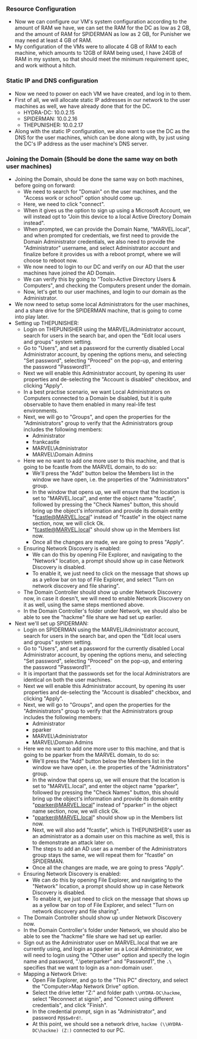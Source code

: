 ### Resource Configuration
- Now we can configure our VM's system configuration according to the amount of RAM we have, we can set the RAM for the DC as low as 2 GB, and the amount of RAM for SPIDERMAN as low as 2 GB, for Punisher we may need at least 4 GB of RAM.
- My configuration of the VMs were to allocate 4 GB of RAM to each machine, which amounts to 12GB of RAM being used, I have 24GB of RAM in my system, so that should meet the minimum requirement spec, and work without a hitch.

### Static IP and DNS configuration
- Now we need to power on each VM we have created, and log in to them.
- First of all, we will allocate static IP addresses in our network to the user machines as well, we have already done that for the DC.
	- HYDRA-DC: 10.0.2.15
	- SPIDERMAN: 10.0.2.16
	- THEPUNISHER: 10.0.2.17
- Along with the static IP configuration, we also want to use the DC as the DNS for the user machines, which can be done along with, by just using the DC's IP address as the user machine's DNS server.

### Joining the Domain (Should be done the same way on both user machines)
- Joining the Domain, should be done the same way on both machines, before going on forward:
	- We need to search for "Domain" on the user machines, and the "Access work or school" option should come up.
	- Here, we need to click "connect".
	- When it gives us the option to sign up using a Microsoft Account, we will instead opt to "Join this device to a local Active Directory Domain instead".
	- When prompted, we can provide the Domain Name, "MARVEL.local", and when prompted for credentials, we first need to provide the Domain Administrator credentials, we also need to provide the "Administrator" username, and select Administrator account and finalize before it provides us with a reboot prompt, where we will choose to reboot now.
	- We now need to login to our DC and verify on our AD that the user machines have joined the AD Domain.
	- We can verify this by going to "Tools>Active Directory Users & Computers", and checking the Computers present under the domain.
	- Now, let's get to our user machines, and login to our domain as the Administrator.
- We now need to setup some local Administrators for the user machines, and a share drive for the SPIDERMAN machine, that is going to come into play later.
- Setting up THEPUNISHER:
	- Login on THEPUNISHER using the MARVEL/Administrator account, search for users in the search bar, and open the "Edit local users and groups" system setting.
	- Go to "Users", and set a password for the currently disabled Local Administrator account, by opening the options menu, and selecting "Set password", selecting "Proceed" on the pop-up, and entering the password "Password1!".
	- Next we will enable this Administrator account, by opening its user properties and de-selecting the "Account is disabled" checkbox, and clicking "Apply".
	- In a best practise scenario, we want Local Administrators on Computers connected to a Domain be disabled, but it is quite observable to have them enabled in many real-life test environments.
	- Next, we will go to "Groups", and open the properties for the "Administrators" group to verify that the Administrators group includes the following members:
		- Administrator
		- frankcastle
		- MARVEL\Administrator
		- MARVEL\Domain Admins
	- Here we no want to add one more user to this machine, and that is going to be fcastle from the MARVEL domain, to do so:
		- We'll press the "Add" button below the Members list in the window we have open, i.e. the properties of the "Administrators" group.
		- In the window that opens up, we will ensure that the location is set to "MARVEL.local", and enter the object name "fcastle", followed by pressing the "Check Names" button, this should bring up the object's information and provide its domain entity "fcastle@MARVEL.local" instead of "fcastle" in the object name section, now, we will click Ok.
		- "fcastle@MARVEL.local" should show up in the Members list now.
		- Once all the changes are made, we are going to press "Apply".
	- Ensuring Network Discovery is enabled:
		- We can do this by opening File Explorer, and navigating to the "Network" location, a prompt should show up in case Network Discovery is disabled.
		- To enable it, we just need to click on the message that shows up as a yellow bar on top of File Explorer, and select "Turn on network discovery and file sharing".
	- The Domain Controller should show up under Network Discovery now, in case it doesn't, we will need to enable Network Discovery on it as well, using the same steps mentioned above.
	- In the Domain Controller's folder under Network, we should also be able to see the "hackme" file share we had set up earlier.
- Next we'll set up SPIDERMAN:
	- Login on SPIDERMAN using the MARVEL/Administrator account, search for users in the search bar, and open the "Edit local users and groups" system setting.
	- Go to "Users", and set a password for the currently disabled Local Administrator account, by opening the options menu, and selecting "Set password", selecting "Proceed" on the pop-up, and entering the password "Password1!".
	- It is important that the passwords set for the local Administrators are identical on both the user machines.
	- Next we will enable this Administrator account, by opening its user properties and de-selecting the "Account is disabled" checkbox, and clicking "Apply".
	- Next, we will go to "Groups", and open the properties for the "Administrators" group to verify that the Administrators group includes the following members:
		- Administrator
		- pparker
		- MARVEL\Administrator
		- MARVEL\Domain Admins
	- Here we no want to add one more user to this machine, and that is going to be pparker from the MARVEL domain, to do so:
		- We'll press the "Add" button below the Members list in the window we have open, i.e. the properties of the "Administrators" group.
		- In the window that opens up, we will ensure that the location is set to "MARVEL.local", and enter the object name "pparker", followed by pressing the "Check Names" button, this should bring up the object's information and provide its domain entity "pparker@MARVEL.local" instead of "pparker" in the object name section, now, we will click Ok.
		- "pparker@MARVEL.local" should show up in the Members list now.
		- Next, we will also add "fcastle", which is THEPUNISHER's user as an administrator as a domain user on this machine as well, this is to demonstrate an attack later on.
		- The steps to add an AD user as a member of the Administrators group stays the same, we will repeat them for "fcastle" on SPIDERMAN.
		- Once all the changes are made, we are going to press "Apply".
	- Ensuring Network Discovery is enabled:
		- We can do this by opening File Explorer, and navigating to the "Network" location, a prompt should show up in case Network Discovery is disabled.
		- To enable it, we just need to click on the message that shows up as a yellow bar on top of File Explorer, and select "Turn on network discovery and file sharing".
	- The Domain Controller should show up under Network Discovery now.
	- In the Domain Controller's folder under Network, we should also be able to see the "hackme" file share we had set up earlier.
	- Sign out as the Administrator user on MARVEL.local that we are currently using, and login as pparker as a Local Administrator, we will need to login using the "Other user" option and specify the login name and password, ".\peterparker" and "Password1", the `.\` specifies that we want to login as a non-domain user.
	- Mapping a Network Drive:
		- Open File Explorer, and go to the "This PC" directory, and select the "Computer>Map Network Drive" option.
		- Select the drive letter "Z:" and folder path `\\HYDRA-DC\hackme`, select "Reconnect at signin", and "Connect using different credentials", and click "Finish".
		- In the credential prompt, sign in as "Administrator", and password `P@$$w0rd!`.
		- At this point, we should see a network drive, `hackme (\\HYDRA-DC\hackme) (Z:)` connected to our PC.